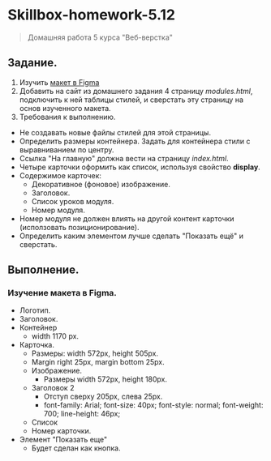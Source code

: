 # Skillbox-homework-5.12
> Домашняя работа 5 курса "Веб-верстка"

## Задание.

1. Изучить [макет в Figma](https://www.figma.com/file/YWQ3NFDGxDweqlgFrfQlqm/Modules_page?node-id=0%3A1)
2. Добавить на сайт из домашнего задания 4 страницу *modules.html*, подключить к ней таблицы стилей, и сверстать эту страницу на основ изученного макета.
3. Требования к выполнению.
  - Не создавать новые файлы стилей для этой страницы.
  - Определить размеры контейнера. Задать для контейнера стили с выравниванием по центру.
  - Ссылка "На главную" должна вести на страницу *index.html*.
  - Четыре карточки оформить как список, используя свойство **display**.
  - Содержимое карточек:
    - Декоративное (фоновое) изображение.
    - Заголовок.
    - Список уроков модуля.
    - Номер модуля.
  - Номер модуля не должен влиять на другой контент карточки (исползовать позиционирование).
  - Определить каким элементом лучше сделать "Показать ещё" и сверстать.

## Выполнение.

### Изучение макета в Figma.

- Логотип.
- Заголовок.
- Контейнер
  - width 1170 px.
- Карточка.
  - Размеры: width 572px, height 505px.
  - Margin right 25px, margin bottom 25px.
  - Изображение.
    - Размеры width 572px, height 180px.
  - Заголовок 2
    - Отступ сверху 205px, слева 25px.
    - font-family: Arial; font-size: 40px; font-style: normal; font-weight: 700; line-height: 46px;
  - Список
  - Номер карточки.
- Элемент "Показать еще"
  - Будет сделан как кнопка.
 







